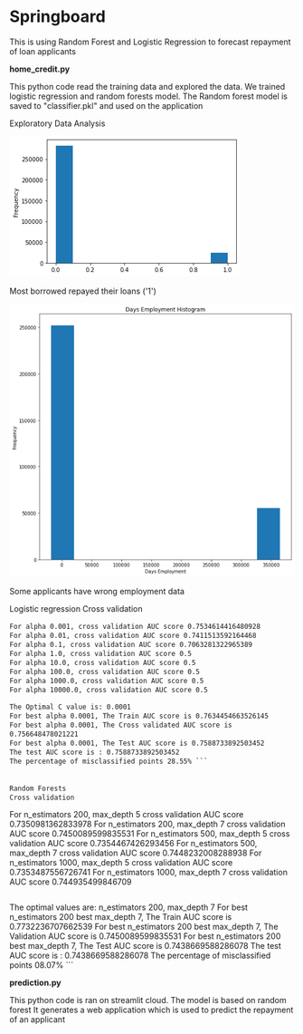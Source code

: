 # Springboard
 
This is using Random Forest and Logistic Regression to forecast repayment of loan applicants

**home_credit.py**

This python code read the training data and explored the data.
We trained logistic regression and random forests model.
The Random forest model is saved to "classifier.pkl" and used on the application

Exploratory Data Analysis

![This is an image](https://github.com/DongliangLarryYi/Springboard/blob/master/Dependent%20variable%20distribution.png)

Most borrowed repayed their loans ('1')

![This is an image](https://github.com/DongliangLarryYi/Springboard/blob/master/Employment%20outlier.png)

Some applicants have wrong employment data


Logistic regression
Cross validation
```
For alpha 0.001, cross validation AUC score 0.7534614416480928
For alpha 0.01, cross validation AUC score 0.7411513592164468
For alpha 0.1, cross validation AUC score 0.7063281322965389
For alpha 1.0, cross validation AUC score 0.5
For alpha 10.0, cross validation AUC score 0.5
For alpha 100.0, cross validation AUC score 0.5
For alpha 1000.0, cross validation AUC score 0.5
For alpha 10000.0, cross validation AUC score 0.5
```
```
The Optimal C value is: 0.0001
For best alpha 0.0001, The Train AUC score is 0.7634454663526145
For best alpha 0.0001, The Cross validated AUC score is 0.756648478021221
For best alpha 0.0001, The Test AUC score is 0.7588733892503452
The test AUC score is : 0.7588733892503452
The percentage of misclassified points 28.55% ```


Random Forests
Cross validation
```
For n_estimators 200, max_depth 5 cross validation AUC score 0.7350981362833978
For n_estimators 200, max_depth 7 cross validation AUC score 0.7450089599835531
For n_estimators 500, max_depth 5 cross validation AUC score 0.7354467426293456
For n_estimators 500, max_depth 7 cross validation AUC score 0.7448232008288938
For n_estimators 1000, max_depth 5 cross validation AUC score 0.7353487556726741
For n_estimators 1000, max_depth 7 cross validation AUC score 0.744935499846709
```
```
The optimal values are: n_estimators 200, max_depth 7 
For best n_estimators 200 best max_depth 7, The Train AUC score is 0.7732236707662539
For best n_estimators 200 best max_depth 7, The Validation AUC score is 0.7450089599835531
For best n_estimators 200 best max_depth 7, The Test AUC score is 0.7438669588286078
The test AUC score is : 0.7438669588286078
The percentage of misclassified points 08.07% ```

**prediction.py**

This python code is ran on streamlit cloud. The model is based on random forest
It generates a web application which is used to predict the repayment of an applicant

